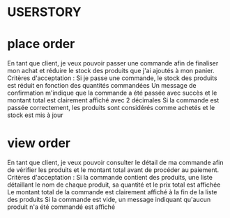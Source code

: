 # USERSTORY

# place order
En tant que client, je veux pouvoir passer une commande afin de finaliser mon achat et réduire le stock des produits que j'ai ajoutés à mon panier.
Critères d'acceptation :
    Si je passe une commande, le stock des produits est réduit en fonction des quantités commandées
    Un message de confirmation m'indique que la commande a été passée avec succès et le montant total est clairement affiché avec 2 décimales
    Si la commande est passée correctement, les produits sont considérés comme achetés et le stock est mis à jour

# view order
En tant que client, je veux pouvoir consulter le détail de ma commande afin de vérifier les produits et le montant total avant de procéder au paiement.
Critères d'acceptation :
    Si la commande contient des produits, une liste détaillant le nom de chaque produit, sa quantité et le prix total est affichée
    Le montant total de la commande est clairement affiché à la fin de la liste des produits
    Si la commande est vide, un message indiquant qu'aucun produit n'a été commandé est affiché